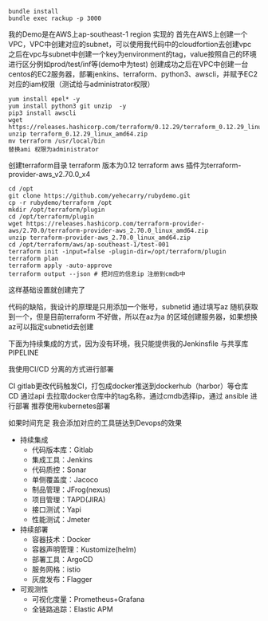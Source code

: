 ```
bundle install
bundle exec rackup -p 3000
```

我的Demo是在AWS上ap-southeast-1 region 实现的
首先在AWS上创建一个VPC，VPC中创建对应的subnet，可以使用我代码中的cloudfortion去创建vpc
之后在vpc与subnet中创建一个key为environment的tag，value按照自己的环境进行区分例如prod/test/inf等(demo中为test)
创建成功之后在VPC中创建一台centos的EC2服务器，部署jenkins、terraform、python3、awscli，并赋予EC2对应的iam权限（测试给与administrator权限）
```
yum install epel* -y
yum install python3 git unzip  -y
pip3 install awscli
wget https://releases.hashicorp.com/terraform/0.12.29/terraform_0.12.29_linux_amd64.zip
unzip terraform_0.12.29_linux_amd64.zip
mv terraform /usr/local/bin
替换ami 权限为administrator
```
创建terraform目录
terraform 版本为0.12
terraform aws 插件为terraform-provider-aws_v2.70.0_x4
```
cd /opt
git clone https://github.com/yehecarry/rubydemo.git
cp -r rubydemo/terraform /opt
mkdir /opt/terraform/plugin
cd /opt/terraform/plugin
wget https://releases.hashicorp.com/terraform-provider-aws/2.70.0/terraform-provider-aws_2.70.0_linux_amd64.zip
unzip terraform-provider-aws_2.70.0_linux_amd64.zip
cd /opt/terraform/aws/ap-southeast-1/test-001
terraform init -input=false -plugin-dir=/opt/terraform/plugin
terraform plan
terraform apply -auto-approve
terraform output --json # 把对应的信息ip 注册到cmdb中
```

这样基础设置就创建完了

代码的缺陷，我设计的原理是只用添加一个账号，subnetid 通过填写az 随机获取到一个，但是目前terraform 不好做，所以在az为a 的区域创建服务器，如果想换az可以指定subnetid去创建

下面为持续集成的方式，因为没有环境，我只能提供我的Jenkinsfile 与共享库PIPELINE

我使用CI/CD 分离的方式进行部署  

CI gitlab更改代码触发CI，打包成docker推送到dockerhub（harbor）等仓库  
CD 通过api 去拉取docker仓库中的tag名称，通过cmdb选择ip，通过 ansible 进行部署
推荐使用kubernetes部署


如果时间充足 我会添加对应的工具链达到Devops的效果
- 持续集成
    - 代码版本库：Gitlab
    - 集成工具：Jenkins
    - 代码质控：Sonar
    - 单侧覆盖度：Jacoco
    - 制品管理：JFrog(nexus)
    - 项目管理：TAPD(JIRA)
    - 接口测试：Yapi
    - 性能测试：Jmeter
- 持续部署
    - 容器技术：Docker
    - 容器声明管理：Kustomize(helm)
    - 部署工具：ArgoCD
    - 服务网格：istio
    - 灰度发布：Flagger
- 可观测性
    - 可视化度量：Prometheus+Grafana
    - 全链路追踪：Elastic APM

